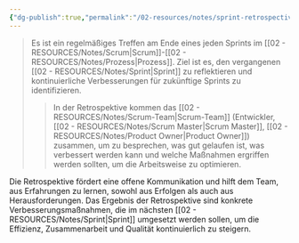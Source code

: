 ```yaml
---
{"dg-publish":true,"permalink":"/02-resources/notes/sprint-retrospective/","tags":["projektmanagement"],"noteIcon":"","updated":"2025-08-26T16:35:07.000+02:00"}
---
```


>Es ist ein regelmäßiges Treffen am Ende eines jeden Sprints im [[02 - RESOURCES/Notes/Scrum\|Scrum]]-[[02 - RESOURCES/Notes/Prozess\|Prozess]]. Ziel ist es, den vergangenen [[02 - RESOURCES/Notes/Sprint\|Sprint]] zu reflektieren und kontinuierliche Verbesserungen für zukünftige Sprints zu identifizieren. 
>>In der Retrospektive kommen das [[02 - RESOURCES/Notes/Scrum-Team\|Scrum-Team]] (Entwickler, [[02 - RESOURCES/Notes/Scrum Master\|Scrum Master]], [[02 - RESOURCES/Notes/Product Owner\|Product Owner]]) zusammen, um zu besprechen, was gut gelaufen ist, was verbessert werden kann und welche Maßnahmen ergriffen werden sollten, um die Arbeitsweise zu optimieren.

Die Retrospektive fördert eine offene Kommunikation und hilft dem Team, aus Erfahrungen zu lernen, sowohl aus Erfolgen als auch aus Herausforderungen. Das Ergebnis der Retrospektive sind konkrete Verbesserungsmaßnahmen, die im nächsten [[02 - RESOURCES/Notes/Sprint\|Sprint]] umgesetzt werden sollen, um die Effizienz, Zusammenarbeit und Qualität kontinuierlich zu steigern.